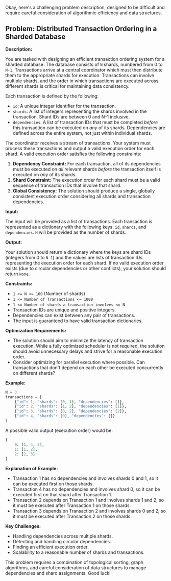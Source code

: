 Okay, here's a challenging problem description, designed to be difficult and require careful consideration of algorithmic efficiency and data structures.

## Problem: Distributed Transaction Ordering in a Sharded Database

**Description:**

You are tasked with designing an efficient transaction ordering system for a sharded database. The database consists of `N` shards, numbered from 0 to `N-1`. Transactions arrive at a central coordinator which must then distribute them to the appropriate shards for execution. Transactions can involve multiple shards, and the order in which transactions are executed across different shards is critical for maintaining data consistency.

Each transaction is defined by the following:

*   `id`: A unique integer identifier for the transaction.
*   `shards`: A list of integers representing the shards involved in the transaction. Shard IDs are between 0 and N-1 inclusive.
*   `dependencies`: A list of transaction IDs that must be completed *before* this transaction can be executed on *any* of its shards. Dependencies are defined across the entire system, not just within individual shards.

The coordinator receives a stream of transactions. Your system must process these transactions and output a valid execution order for each shard. A valid execution order satisfies the following constraints:

1.  **Dependency Constraint:** For each transaction, all of its dependencies must be executed on *all* relevant shards *before* the transaction itself is executed on *any* of its shards.
2.  **Shard Constraint:** The execution order for each shard must be a valid sequence of transaction IDs that involve that shard.
3.  **Global Consistency:** The solution should produce a single, globally consistent execution order considering all shards and transaction dependencies.

**Input:**

The input will be provided as a list of transactions. Each transaction is represented as a dictionary with the following keys: `id`, `shards`, and `dependencies`.
`N` will be provided as the number of shards.

**Output:**

Your solution should return a dictionary where the keys are shard IDs (integers from 0 to `N-1`) and the values are lists of transaction IDs representing the execution order for each shard. If no valid execution order exists (due to circular dependencies or other conflicts), your solution should return `None`.

**Constraints:**

*   `1 <= N <= 100` (Number of shards)
*   `1 <= Number of Transactions <= 1000`
*   `1 <= Number of shards a transaction involves <= N`
*   Transaction IDs are unique and positive integers.
*   Dependencies can exist between any pair of transactions.
*   The input is guaranteed to have valid transaction dictionaries.

**Optimization Requirements:**

*   The solution should aim to minimize the latency of transaction execution. While a fully optimized scheduler is not required, the solution should avoid unnecessary delays and strive for a reasonable execution order.
*   Consider optimizing for parallel execution where possible. Can transactions that don't depend on each other be executed concurrently on different shards?

**Example:**

```python
N = 3
transactions = [
    {"id": 1, "shards": [0, 1], "dependencies": []},
    {"id": 2, "shards": [1, 2], "dependencies": [1]},
    {"id": 3, "shards": [0, 2], "dependencies": [2]},
    {"id": 4, "shards": [0], "dependencies": []}
]
```

A possible valid output (execution order) would be:

```python
{
    0: [1, 4, 3],
    1: [1, 2],
    2: [2, 3]
}
```

**Explanation of Example:**

*   Transaction 1 has no dependencies and involves shards 0 and 1, so it can be executed first on those shards.
*   Transaction 4 has no dependencies and involves shard 0, so it can be executed first on that shard after Transaction 1.
*   Transaction 2 depends on Transaction 1 and involves shards 1 and 2, so it must be executed after Transaction 1 on those shards.
*   Transaction 3 depends on Transaction 2 and involves shards 0 and 2, so it must be executed after Transaction 2 on those shards.

**Key Challenges:**

*   Handling dependencies across multiple shards.
*   Detecting and handling circular dependencies.
*   Finding an efficient execution order.
*   Scalability to a reasonable number of shards and transactions.

This problem requires a combination of topological sorting, graph algorithms, and careful consideration of data structures to manage dependencies and shard assignments. Good luck!
